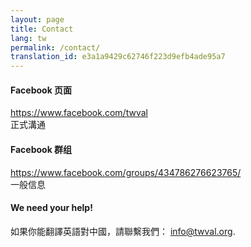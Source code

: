 ```yaml
---
layout: page
title: Contact
lang: tw
permalink: /contact/
translation_id: e3a1a9429c62746f223d9efb4ade95a7
---
```

#### Facebook 页面
<https://www.facebook.com/twval>  
正式溝通

#### Facebook 群组
<https://www.facebook.com/groups/434786276623765/>  
一般信息

#### We need your help!
如果你能翻譯英語對中國，請聯繫我們： [info@twval.org][1].


[1]: mailto:info@twval.org
